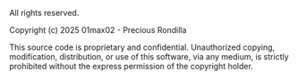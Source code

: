 All rights reserved.

Copyright (c) 2025 01max02 - Precious Rondilla

This source code is proprietary and confidential. 
Unauthorized copying, modification, distribution, or use of this software, via any medium, is strictly prohibited without the express permission of the copyright holder.
